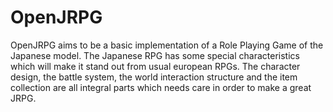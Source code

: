 OpenJRPG
========
OpenJRPG aims to be a basic implementation of a Role Playing Game of the Japanese model. The Japanese RPG has some special characteristics which will make it stand out from usual european RPGs. The character design, the battle system, the world interaction structure and the item collection are all integral parts which needs care in order to make a great JRPG.